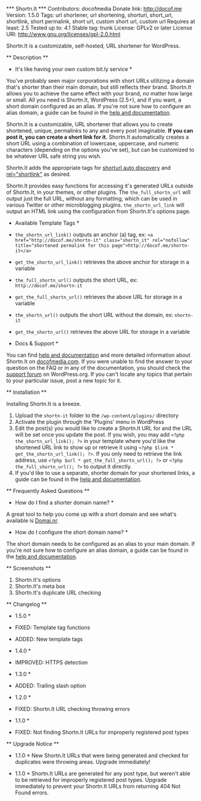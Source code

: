 *** Shortn.It ***
 Contributors: docofmedia
Donate link: http://docof.me
Version: 1.5.0
Tags: url shortener, url shortening, shorturl, short_url, shortlink, short permalink, short url, custom short url, custom url
Requires at least: 2.5
Tested up to: 4.1
Stable tag: trunk
License: GPLv2 or later
License URI: http://www.gnu.org/licenses/gpl-2.0.html

Shortn.It is a customizable, self-hosted, URL shortener for WordPress.

** Description **

* It's like having your own custom bit.ly service *
 
You've probably seen major corporations with short URLs utilizing a domain that's shorter than their main domain, but still reflects their brand. Shortn.It allows you to achieve the same effect with your brand, no matter how large or small. All you need is Shortn.It, WordPress (2.5+), and if you want, a short domain configured as an alias. If you're not sure how to configure an alias domain, a guide can be found in the <a href="http://docof.me/shortn-it">help and documentation</a>.

Shortn.It is a customizable, URL shortener that allows you to create shortened, unique, permalinks to any and every post imaginable. **If you can post it, you can create a short link for it.** Shortn.It automatically creates a short URL using a combination of lowercase, uppercase, and numeric characters (depending on the options you've set), but can be customized to be whatever URL safe string you wish.

Shortn.It adds the appropriate tags for <a href="//sites.google.com/a/snaplog.com/wiki/short_url" title="read more about shorturl">shorturl auto discovery</a> and <a href="//microformats.org/wiki/rel-shortlink" title="Read more about shortlink">rel="shortlink"</a> as desired.

Shortn.It provides easy functions for accessing it's generated URLs outside of Shortn.It, in your themes, or other plugins. The `the_full_shortn_url` will output just the full URL, without any formatting, which can be used in various Twitter or other microblogging plugins. `the_shortn_url_link` will output an HTML link using the configuration from Shortn.It's options page.

* Available Template Tags *
 
* `the_shortn_url_link()` outputs an anchor (a) tag, ex: `<a href="http://docof.me/shortn-it" class="shortn_it" rel="nofollow" title="shortened permalink for this page">http://docof.me/shortn-it</a>`
* `get_the_shortn_url_link()` retrieves the above anchor for storage in a variable
* `the_full_shortn_url()` outputs the short URL, ex: `http://docof.me/shortn-it`
* `get_the_full_shortn_url()` retrieves the above URL for storage in a variable
* `the_shortn_url()` outputs the short URL without the domain, ex: `shortn-it`
* `get_the_shortn_url()` retrieves the above URL for storage in a variable

* Docs & Support *
 
You can find <a href="http://docof.me/shortn-it">help and documentation</a> and more detailed information about Shortn.It on <a href="http://www.docofmedia.com/shortn-it">docofmedia.com</a>. If you were unable to find the answer to your question on the FAQ or in any of the documentation, you should check the <a href="http://wordpress.org/support/plugin/shortnit">support forum</a> on WordPress.org. If you can't locate any topics that pertain to your particular issue, post a new topic for it.

** Installation **

Installing Shortn.It is a breeze.

1. Upload the `shortn-it` folder to the `/wp-content/plugins/` directory
1. Activate the plugin through the 'Plugins' menu in WordPress
1. Edit the post(s) you would like to create a Shortn.It URL for and the URL will be set once you update the post. If you wish, you may add `<?php the_shortn_url_link(); ?>` in your template where you'd like the shortened URL link to show up or retrieve it using `<?php $link * get_the_shortn_url_link(); ?>`. If you only need to retrieve the link address, use `<?php $url * get_the_full_shortn_url(); ?>` or `<?php the_full_shortn_url(); ?>` to output it directly.
1. If you'd like to use a separate, shorter domain for your shortened links, a guide can be found in the <a href="http://docof.me/shortn-it">help and documentation</a>.

** Frequently Asked Questions **

* How do I find a shorter domain name? *
 
A great tool to help you come up with a short domain and see what's available is <a href="http://domai.nr">Domai.nr</a>.

* How do I configure the short domain name? *
 
The short domain needs to be configured as an alias to your main domain. If you're not sure how to configure an alias domain, a guide can be found in the <a href="http://docof.me/shortn-it">help and documentation</a>.

** Screenshots **

1. Shortn.It's options
2. Shortn.It's meta box
3. Shortn.It's duplicate URL checking

** Changelog **

* 1.5.0 *
 * FIXED: Template tag functions
* ADDED: New template tags

* 1.4.0 *
 * IMPROVED: HTTPS detection

* 1.3.0 *
 * ADDED: Trailing slash option

* 1.2.0 *
 * FIXED: Shortn.It URL checking throwing errors

* 1.1.0 *
 * FIXED: Not finding Shortn.It URLs for improperly registered post types

** Upgrade Notice **

* 1.1.0 *
 New Shortn.It URLs that were being generated and checked for duplicates were throwing areas. Upgrade immediately!

* 1.1.0 *
 Shortn.It URLs are generated for any post type, but weren't able to be retrieved for improperly registered post types. Upgrade immediately to prevent your Shortn.It URLs from returning 404 Not Found errors.